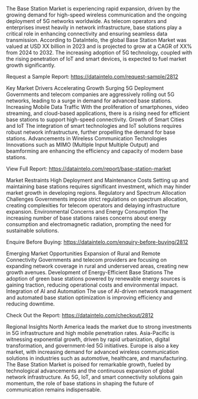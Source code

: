 The Base Station Market is experiencing rapid expansion, driven by the growing demand for high-speed wireless communication and the ongoing deployment of 5G networks worldwide. As telecom operators and enterprises invest heavily in network infrastructure, base stations play a critical role in enhancing connectivity and ensuring seamless data transmission.
According to DataIntelo, the global Base Station Market was valued at USD XX billion in 2023 and is projected to grow at a CAGR of XX% from 2024 to 2032. The increasing adoption of 5G technology, coupled with the rising penetration of IoT and smart devices, is expected to fuel market growth significantly.

Request a Sample Report: https://dataintelo.com/request-sample/2812

Key Market Drivers Accelerating Growth
Surging 5G Deployment
Governments and telecom companies are aggressively rolling out 5G networks, leading to a surge in demand for advanced base stations.
Increasing Mobile Data Traffic
With the proliferation of smartphones, video streaming, and cloud-based applications, there is a rising need for efficient base stations to support high-speed connectivity.
Growth of Smart Cities and IoT
The integration of smart technologies and IoT solutions requires robust network infrastructure, further propelling the demand for base stations.
Advancements in Wireless Communication Technologies
Innovations such as MIMO (Multiple Input Multiple Output) and beamforming are enhancing the efficiency and capacity of modern base stations.

View Full Report: https://dataintelo.com/report/base-station-market

Market Restraints
High Deployment and Maintenance Costs
Setting up and maintaining base stations requires significant investment, which may hinder market growth in developing regions.
Regulatory and Spectrum Allocation Challenges
Governments impose strict regulations on spectrum allocation, creating complexities for telecom operators and delaying infrastructure expansion.
Environmental Concerns and Energy Consumption
The increasing number of base stations raises concerns about energy consumption and electromagnetic radiation, prompting the need for sustainable solutions.

Enquire Before Buying: https://dataintelo.com/enquiry-before-buying/2812

Emerging Market Opportunities
Expansion of Rural and Remote Connectivity
Governments and telecom providers are focusing on expanding network coverage in rural and underserved areas, creating new growth avenues.
Development of Energy-Efficient Base Stations
The adoption of green base stations powered by renewable energy sources is gaining traction, reducing operational costs and environmental impact.
Integration of AI and Automation
The use of AI-driven network management and automated base station optimization is improving efficiency and reducing downtime.

Check Out the Report: https://dataintelo.com/checkout/2812

Regional Insights
North America leads the market due to strong investments in 5G infrastructure and high mobile penetration rates.
Asia-Pacific is witnessing exponential growth, driven by rapid urbanization, digital transformation, and government-led 5G initiatives.
Europe is also a key market, with increasing demand for advanced wireless communication solutions in industries such as automotive, healthcare, and manufacturing.
The Base Station Market is poised for remarkable growth, fueled by technological advancements and the continuous expansion of global network infrastructure. As 5G, IoT, and smart connectivity solutions gain momentum, the role of base stations in shaping the future of communication remains indispensable.
 


